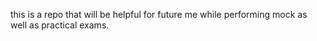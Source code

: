 this is a repo that will be helpful for future me while performing mock as well as practical exams.
